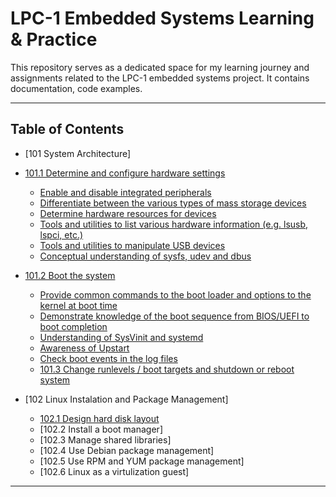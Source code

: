 # LPC-1 Embedded Systems Learning & Practice

This repository serves as a dedicated space for my learning journey and assignments related to the LPC-1 embedded systems project. It contains documentation, code examples.

---
## Table of Contents
* [101 System Architecture]<br>
 * [101.1 Determine and configure hardware settings](modules/101_1_System_Architecture.md#1011-determine-and-configure-hardware-settings)
    * [Enable and disable integrated peripherals](modules/101_1_System_Architecture.md#enable-and-disable-integrated-peripherals)
    * [Differentiate between the various types of mass storage devices](modules/101_1_System_Architecture.md#differentiate-between-the-various-types-of-mass-storage-devices)
    * [Determine hardware resources for devices](modules/101_1_System_Architecture.md#determine-hardware-resources-for-devices)
    * [Tools and utilities to list various hardware information (e.g. lsusb, lspci, etc.)](modules/101_1_System_Architecture.md#tools-and-utilities-to-list-various-hardware-information-eg-lsusb-lspci-etc)
    * [Tools and utilities to manipulate USB devices](modules/101_1_System_Architecture.md#tools-and-utilities-to-manipulate-usb-devices)
    * [Conceptual understanding of sysfs, udev and dbus](modules/101_1_System_Architecture.md#conceptual-understanding-of-sysfs-udev-and-dbus)
 * [101.2 Boot the system ](modules/101_2_Boot_System.md#1012-lesson-1)
    * [Provide common commands to the boot loader and options to the kernel at boot time](modules/101_2_Boot_System.md#provide-common-commands-to-the-boot-loader-and-options-to-the-kernel-at-boot-time)
    * [Demonstrate knowledge of the boot sequence from BIOS/UEFI to boot completion](modules/101_2_Boot_System.md#demonstrate-knowledge-of-the-boot-sequence-from-biosuefi-to-boot-completion)
    * [Understanding of SysVinit and systemd](modules/101_2_Boot_System.md#understanding-of-sysvinit-and-systemd)
    * [Awareness of Upstart](modules/101_2_Boot_System.md#awareness-of-upstart)
    * [Check boot events in the log files](modules/101_2_Boot_System.md#check-boot-events-in-the-log-files)
    * [101.3 Change runlevels / boot targets and shutdown or reboot system](modules/101_3_Change_Runlevels.md#1013-lesson-1)
   
* [102 Linux Instalation and Package Management]
    * [102.1 Design hard disk layout](modules2/102_1_Design-hard_disk-layout)
    * [102.2 Install a boot manager]
    * [102.3 Manage shared libraries]
    * [102.4 Use Debian package management]
    * [102.5 Use RPM and YUM package management]
    * [102.6 Linux as a virtulization guest]
  
---
